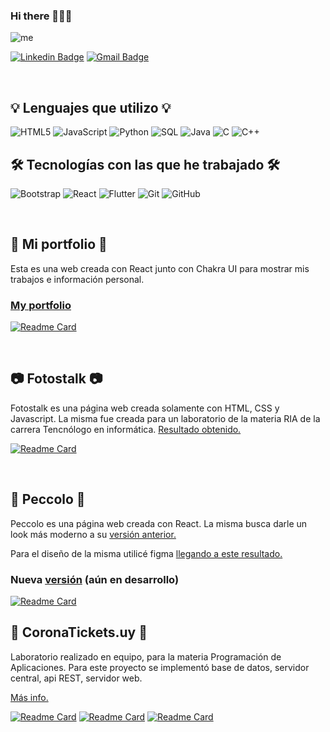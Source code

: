 ### Hi there 👋👨‍💻

![me](https://user-images.githubusercontent.com/57294943/154128187-a0df7da6-57c0-47ab-8183-6fc201b53edd.png)

[![Linkedin Badge](https://img.shields.io/badge/-Pablo-blue?style=flat-square&logo=Linkedin&logoColor=white&link=https://www.linkedin.com/in/pablo-peculio)](https://www.linkedin.com/in/pablo-peculio) [![Gmail Badge](https://img.shields.io/badge/-ppeculio.pablo@gmail.com-c14438?style=flat-square&logo=Gmail&logoColor=white&link=mailto:ppeculio.pablo@gmail.com)](mailto:ppeculio.pablo@gmail.com)

<br/>

<h2>💡 Lenguajes que utilizo 💡</h2>

![HTML5](https://img.shields.io/badge/-HTML5-000000?style=flat&logo=html5)
![JavaScript](https://img.shields.io/badge/-JavaScript-000000?style=flat&logo=javascript)
![Python](https://img.shields.io/badge/-Python-000000?style=flat&logo=python)
![SQL](https://img.shields.io/badge/-SQL-000000?style=flat&logo=postgresql)
![Java](https://img.shields.io/badge/-Java-000000?style=flat&logo=java)
![C](https://img.shields.io/badge/-C-000000?style=flat&logo=c)
![C++](https://img.shields.io/badge/-C++-000000?style=flat&logo=c%2B%2B)

<h2>🛠️ Tecnologías con las que he trabajado 🛠️</h2>

![Bootstrap](https://img.shields.io/badge/Bootstrap-222222?flat&logo=bootstrap&logoColor=white)
![React](https://img.shields.io/badge/-React-222222?style=flat&logo=React&logoColor=61DAFB)
![Flutter](https://img.shields.io/badge/Flutter-222222?style=flat&logo=flutter&logoColor=white)
![Git](https://img.shields.io/badge/-Git-222222?style=flat&logo=git&logoColor=F05032)
![GitHub](https://img.shields.io/badge/-GitHub-222222?style=flat&logo=github&logoColor=white)

<br/>

<h2>🔗 Mi portfolio 🔗</h2>

<p>Esta es una web creada con React junto con Chakra UI para mostrar mis trabajos e información personal.</p>

<h3><a target="_blank" href="https://my-portfolio-teal-six.vercel.app/">My portfolio</a></h3>

[![Readme Card](https://github-readme-stats.vercel.app/api/pin/?username=Ju0w1&repo=my-portfolio)](https://github.com/Ju0w1/my-portfolio)

<br/>

<h2>📷 Fotostalk 📷</h2>
<p>Fotostalk es una página web creada solamente con HTML, CSS y Javascript. La misma fue creada para un laboratorio de la materia RIA de la carrera Tencnólogo en informática.
<a target="_blank" href="https://fotostalk.vercel.app/">Resultado obtenido.</a>

[![Readme Card](https://github-readme-stats.vercel.app/api/pin/?username=Ju0w1&repo=fotostalk)](https://github.com/Ju0w1/fotostalk)

<br/>

<h2>🔧 Peccolo 🔧</h2>
<p>Peccolo es una página web creada con React. La misma busca darle un look más moderno a su <a target="_blank" href="https://peccolosanitariayherreria.com">versión anterior.</a> </p>
<p>Para el diseño de la misma utilicé figma <a target="_blank" href="https://www.figma.com/file/qUQlRplIfblV6dNrjR5dJ1/Untitled?node-id=0%3A1">llegando a este resultado.</a></p> 

<h3>Nueva <a target="_blank" href="https://web-peccolo.vercel.app/">versión</a> (aún en desarrollo) </h3>

[![Readme Card](https://github-readme-stats.vercel.app/api/pin/?username=Ju0w1&repo=web-peccolo)](https://github.com/Ju0w1/web-peccolo)

<h2>🦠 CoronaTickets.uy 🦠</h2>
<p>Laboratorio realizado en equipo, para la materia Programación de Aplicaciones. Para este proyecto se implementó base de datos, servidor central, api REST, servidor web.</p>
<a target="_blank" href="https://prezi.com/view/Lf5wWlXjAaK3sFJSIMN9/">Más info.</a>

[![Readme Card](https://github-readme-stats.vercel.app/api/pin/?username=Ju0w1&repo=coronaTickets.uy)](https://github.com/Ju0w1/coronaTickets.uy/tree/desarrollo)
[![Readme Card](https://github-readme-stats.vercel.app/api/pin/?username=Ju0w1&repo=ApiRest-CoronaTickets.uy)](https://github.com/Ju0w1/ApiRest-CoronaTickets.uy/tree/desarrollo)
[![Readme Card](https://github-readme-stats.vercel.app/api/pin/?username=Ju0w1&repo=coronaTickets.uy-WEB)](https://github.com/Ju0w1/coronaTickets.uy-WEB/tree/complexMergeVWEB)
